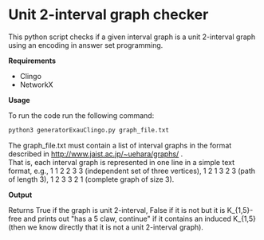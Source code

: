 <h1> Unit 2-interval graph checker  </h1>

This python script checks if a given interval graph is a unit 2-interval graph using an encoding in answer set programming.

**Requirements**  

- Clingo
- NetworkX

**Usage**  

To run the code run the following command:

```bash
python3 generatorExauClingo.py graph_file.txt
```

The graph_file.txt must contain a list of interval graphs in the format described in http://www.jaist.ac.jp/~uehara/graphs/ .  
That is, each interval graph is represented in one line in a simple text format, e.g., 1 1 2 2 3 3 (independent set of three vertices), 1 2 1 3 2 3 (path of length 3), 1 2 3 3 2 1 (complete graph of size 3). 

**Output**  

Returns True if the graph is unit 2-interval, False if it is not but it is K_{1,5}-free and prints out "has a 5 claw, continue" if it contains an induced K_{1,5} (then we know directly that it is not a unit 2-interval graph). 

